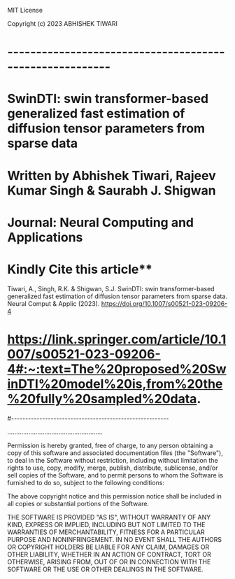 MIT License

Copyright (c) 2023 ABHISHEK TIWARI

# --------------------------------------------------------
# SwinDTI: swin transformer-based generalized fast estimation of diffusion tensor parameters from sparse data
# Written by Abhishek Tiwari, Rajeev Kumar Singh & Saurabh J. Shigwan 
#
# Journal: Neural Computing and Applications

# Kindly Cite this article**
Tiwari, A., Singh, R.K. & Shigwan, S.J. SwinDTI: swin transformer-based generalized fast estimation of diffusion tensor parameters from sparse data. Neural Comput & Applic (2023). https://doi.org/10.1007/s00521-023-09206-4

# https://link.springer.com/article/10.1007/s00521-023-09206-4#:~:text=The%20proposed%20SwinDTI%20model%20is,from%20the%20fully%20sampled%20data.
#--------------------------------------------------------






......................................................

Permission is hereby granted, free of charge, to any person obtaining a copy
of this software and associated documentation files (the "Software"), to deal
in the Software without restriction, including without limitation the rights
to use, copy, modify, merge, publish, distribute, sublicense, and/or sell
copies of the Software, and to permit persons to whom the Software is
furnished to do so, subject to the following conditions:

The above copyright notice and this permission notice shall be included in all
copies or substantial portions of the Software.

THE SOFTWARE IS PROVIDED "AS IS", WITHOUT WARRANTY OF ANY KIND, EXPRESS OR
IMPLIED, INCLUDING BUT NOT LIMITED TO THE WARRANTIES OF MERCHANTABILITY,
FITNESS FOR A PARTICULAR PURPOSE AND NONINFRINGEMENT. IN NO EVENT SHALL THE
AUTHORS OR COPYRIGHT HOLDERS BE LIABLE FOR ANY CLAIM, DAMAGES OR OTHER
LIABILITY, WHETHER IN AN ACTION OF CONTRACT, TORT OR OTHERWISE, ARISING FROM,
OUT OF OR IN CONNECTION WITH THE SOFTWARE OR THE USE OR OTHER DEALINGS IN THE
SOFTWARE.
